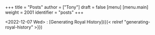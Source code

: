 +++
title = "Posts"
author = ["Tony"]
draft = false
[menu]
  [menu.main]
    weight = 2001
    identifier = "posts"
+++

<span class="timestamp-wrapper"><span class="timestamp">&lt;2022-12-07 Wed&gt;</span></span>
: [Generating Royal History]({{< relref "generating-royal-history" >}})
